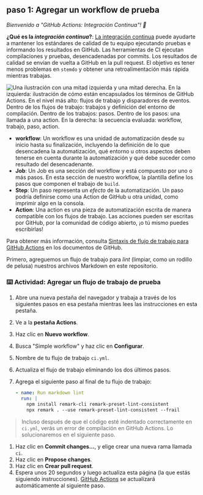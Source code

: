 <!--
  Elige 3-5 pasos para tu curso.
  ¡El primer paso siempre es el más difícil, así que elige algo fácil!
  Enlaza a docs.github.com para explicaciones adicionales.
  ¡Anima a los usuarios a abrir nuevas pestañas para los pasos!
-->

## paso 1: Agregar un workflow de prueba

_Bienvenido a "GitHub Actions: Integración Continua"! :wave:_

**¿Qué es la _integración continua_?**: [La integración continua](https://es.wikipedia.org/wiki/Integración_continua) puede ayudarte a mantener los estándares de calidad de tu equipo ejecutando pruebas e informando los resultados en GitHub. Las herramientas de CI ejecutan compilaciones y pruebas, desencadenadas por commits. Los resultados de calidad se envían de vuelta a GitHub en la pull request. El objetivo es tener menos problemas en `stemdo` y obtener una retroalimentación más rápida mientras trabajas.

![Una ilustración con una mitad izquierda y una mitad derecha. En la izquierda: ilustración de cómo están encapsulados los términos de GitHub Actions. En el nivel más alto: flujos de trabajo y disparadores de eventos. Dentro de los flujos de trabajo: trabajos y definición del entorno de compilación. Dentro de los trabajos: pasos. Dentro de los pasos: una llamada a una action. En la derecha: la secuencia evaluada: workflow, trabajo, paso, action.](https://user-images.githubusercontent.com/6351798/88589835-f5ce0900-d016-11ea-8c8a-0e7d7907c713.png)


- **workflow**: Un workflow es una unidad de automatización desde su inicio hasta su finalización, incluyendo la definición de lo que desencadena la automatización, qué entorno u otros aspectos deben tenerse en cuenta durante la automatización y qué debe suceder como resultado del desencadenante.
- **Job**: Un Job es una sección del workflow y está compuesto por uno o más pasos. En esta sección de nuestro workflow, la plantilla define los pasos que componen el trabajo de `build`.
- **Step**: Un paso representa un _efecto_ de la automatización. Un paso podría definirse como una Action de GitHub u otra unidad, como imprimir algo en la consola.
- **Action**: Una action es una pieza de automatización escrita de manera compatible con los flujos de trabajo. Las acciones pueden ser escritas por GitHub, por la comunidad de código abierto, ¡o tú mismo puedes escribirlas!


Para obtener más información, consulta [Sintaxis de flujo de trabajo para GitHub Actions](https://docs.github.com/actions/using-workflows/workflow-syntax-for-github-actions) en los documentos de GitHub.

Primero, agreguemos un flujo de trabajo para _lint_ (limpiar, como un rodillo de pelusa) nuestros archivos Markdown en este repositorio.


### :keyboard: Actividad: Agregar un flujo de trabajo de prueba

1. Abre una nueva pestaña del navegador y trabaja a través de los siguientes pasos en esa pestaña mientras lees las instrucciones en esta pestaña.
1. Ve a la **pestaña Actions**.
1. Haz clic en **Nuevo workflow**.
1. Busca "Simple workflow" y haz clic en **Configurar**.
1. Nombre de tu flujo de trabajo `ci.yml`.
1. Actualiza el flujo de trabajo eliminando los dos últimos pasos.
1. Agrega el siguiente paso al final de tu flujo de trabajo:


   ```yml
   - name: Run markdown lint
     run: |
       npm install remark-cli remark-preset-lint-consistent
       npx remark . --use remark-preset-lint-consistent --frail
   ```

> Incluso después de que el código esté indentado correctamente en `ci.yml`, verás un error de compilación en GitHub Actions. Lo solucionaremos en el siguiente paso.


1. Haz clic en **Commit changes...**, y elige crear una nueva rama llamada `ci`.
1. Haz clic en **Propose changes**.
1. Haz clic en **Crear pull request**.
1. Espera unos 20 segundos y luego actualiza esta página (la que estás siguiendo instrucciones). [GitHub Actions](https://docs.github.com/actions) se actualizará automáticamente al siguiente paso.

